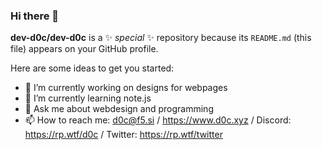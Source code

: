 ### Hi there 👋

**dev-d0c/dev-d0c** is a ✨ _special_ ✨ repository because its `README.md` (this file) appears on your GitHub profile.

Here are some ideas to get you started:

- 🔭 I’m currently working on designs for webpages
- 🌱 I’m currently learning note.js
- 💬 Ask me about webdesign and programming
- 📫 How to reach me: d0c@f5.si / https://www.d0c.xyz / Discord: https://rp.wtf/d0c / Twitter: https://rp.wtf/twitter
